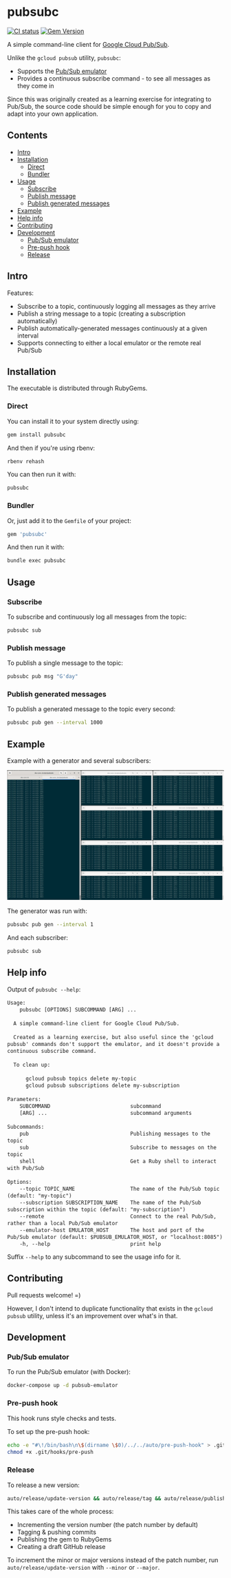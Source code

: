 # pubsubc

[![CI status](https://github.com/ZimbiX/pubsubc/actions/workflows/main.yml/badge.svg?branch=master)](https://github.com/ZimbiX/pubsubc/actions/workflows/main.yml) [![Gem Version](https://badge.fury.io/rb/pubsubc.svg)](https://rubygems.org/gems/pubsubc)

A simple command-line client for [Google Cloud Pub/Sub](https://cloud.google.com/pubsub).

Unlike the `gcloud pubsub` utility, `pubsubc`:

- Supports the [Pub/Sub emulator](https://cloud.google.com/pubsub/docs/emulator)
- Provides a continuous subscribe command - to see all messages as they come in

Since this was originally created as a learning exercise for integrating to Pub/Sub, the source code should be simple enough for you to copy and adapt into your own application.

## Contents

<!-- MarkdownTOC autolink=true -->

- [Intro](#intro)
- [Installation](#installation)
  - [Direct](#direct)
  - [Bundler](#bundler)
- [Usage](#usage)
  - [Subscribe](#subscribe)
  - [Publish message](#publish-message)
  - [Publish generated messages](#publish-generated-messages)
- [Example](#example)
- [Help info](#help-info)
- [Contributing](#contributing)
- [Development](#development)
  - [Pub/Sub emulator](#pubsub-emulator)
  - [Pre-push hook](#pre-push-hook)
  - [Release](#release)

<!-- /MarkdownTOC -->

## Intro

Features:

- Subscribe to a topic, continuously logging all messages as they arrive
- Publish a string message to a topic (creating a subscription automatically)
- Publish automatically-generated messages continuously at a given interval
- Supports connecting to either a local emulator or the remote real Pub/Sub

## Installation

The executable is distributed through RubyGems.

### Direct

You can install it to your system directly using:

```bash
gem install pubsubc
```

And then if you're using rbenv:

```bash
rbenv rehash
```

You can then run it with:

```bash
pubsubc
```

### Bundler

Or, just add it to the `Gemfile` of your project:

```ruby
gem 'pubsubc'
```

And then run it with:

```bash
bundle exec pubsubc
```

## Usage

### Subscribe

To subscribe and continuously log all messages from the topic:

```bash
pubsubc sub
```

### Publish message

To publish a single message to the topic:

```bash
pubsubc pub msg "G'day"
```

### Publish generated messages

To publish a generated message to the topic every second:

```bash
pubsubc pub gen --interval 1000
```

## Example

Example with a generator and several subscribers:

![](doc/example-with-generator-and-several-subscribers.png)

The generator was run with:

```bash
pubsubc pub gen --interval 1
```

And each subscriber:

```bash
pubsubc sub
```

## Help info

Output of `pubsubc --help`:

<!-- Help -->

```
Usage:
    pubsubc [OPTIONS] SUBCOMMAND [ARG] ...

  A simple command-line client for Google Cloud Pub/Sub.

  Created as a learning exercise, but also useful since the 'gcloud pubsub' commands don't support the emulator, and it doesn't provide a continuous subscribe command.

  To clean up:

      gcloud pubsub topics delete my-topic
      gcloud pubsub subscriptions delete my-subscription

Parameters:
    SUBCOMMAND                          subcommand
    [ARG] ...                           subcommand arguments

Subcommands:
    pub                                 Publishing messages to the topic
    sub                                 Subscribe to messages on the topic
    shell                               Get a Ruby shell to interact with Pub/Sub

Options:
    --topic TOPIC_NAME                  The name of the Pub/Sub topic (default: "my-topic")
    --subscription SUBSCRIPTION_NAME    The name of the Pub/Sub subscription within the topic (default: "my-subscription")
    --remote                            Connect to the real Pub/Sub, rather than a local Pub/Sub emulator
    --emulator-host EMULATOR_HOST       The host and port of the Pub/Sub emulator (default: $PUBSUB_EMULATOR_HOST, or "localhost:8085")
    -h, --help                          print help
```

<!-- /Help -->

Suffix `--help` to any subcommand to see the usage info for it.

## Contributing

Pull requests welcome! =)

However, I don't intend to duplicate functionality that exists in the `gcloud pubsub` utility, unless it's an improvement over what's in that.

## Development

### Pub/Sub emulator

To run the Pub/Sub emulator (with Docker):

```bash
docker-compose up -d pubsub-emulator
```

### Pre-push hook

This hook runs style checks and tests.

To set up the pre-push hook:

```bash
echo -e "#\!/bin/bash\n\$(dirname \$0)/../../auto/pre-push-hook" > .git/hooks/pre-push
chmod +x .git/hooks/pre-push
```

### Release

To release a new version:

```bash
auto/release/update-version && auto/release/tag && auto/release/publish
```

This takes care of the whole process:

- Incrementing the version number (the patch number by default)
- Tagging & pushing commits
- Publishing the gem to RubyGems
- Creating a draft GitHub release

To increment the minor or major versions instead of the patch number, run `auto/release/update-version` with `--minor` or `--major`.
